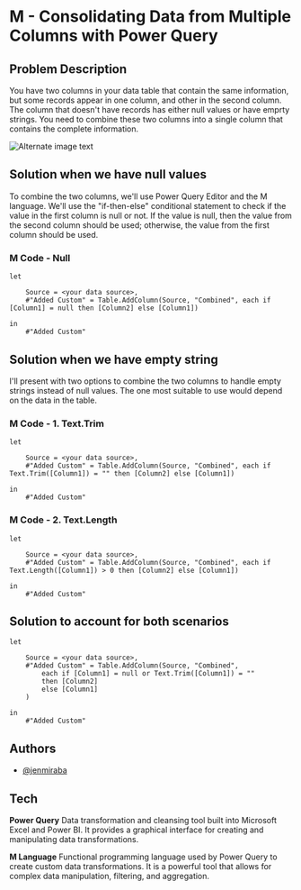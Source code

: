 

# M - Consolidating Data from Multiple Columns with Power Query

## Problem Description
You have two columns in your data table that contain the same information, but some records appear in one column, and other in the second column. The column that doesn't have records has either null values or have emprty strings. You need to combine these two columns into a single column that contains the complete information.

![Alternate image text](https://i.imgur.com/5UB8Egv.png)


## Solution when we have null values
To combine the two columns, we'll use Power Query Editor and the M language. We'll use the "if-then-else" conditional statement to check if the value in the first column is null or not. If the value is null, then the value from the second column should be used; otherwise, the value from the first column should be used.

### M Code - Null

```
let
    
    Source = <your data source>,
    #"Added Custom" = Table.AddColumn(Source, "Combined", each if [Column1] = null then [Column2] else [Column1])

in  
    #"Added Custom"
```


## Solution when we have empty string
I'll present with two options to combine the two columns to handle empty strings instead of null values. The one most suitable to use would depend on the data in the table.

### M Code - 1. Text.Trim

```
let
    
    Source = <your data source>,
    #"Added Custom" = Table.AddColumn(Source, "Combined", each if Text.Trim([Column1]) = "" then [Column2] else [Column1])

in  
    #"Added Custom"
```

### M Code - 2. Text.Length

```
let
    
    Source = <your data source>,
    #"Added Custom" = Table.AddColumn(Source, "Combined", each if Text.Length([Column1]) > 0 then [Column2] else [Column1])

in  
    #"Added Custom"
```

## Solution to account for both scenarios
```
let
    
    Source = <your data source>,
    #"Added Custom" = Table.AddColumn(Source, "Combined", 
        each if [Column1] = null or Text.Trim([Column1]) = "" 
        then [Column2] 
        else [Column1]
    )

in  
    #"Added Custom"
```

## Authors

- [@jenmiraba](https://github.com/jenmiraba)


## Tech

**Power Query** 
Data transformation and cleansing tool built into Microsoft Excel and Power BI. It provides a graphical interface for creating and manipulating data transformations. 


**M Language**
Functional programming language used by Power Query to create custom data transformations. It is a powerful tool that allows for complex data manipulation, filtering, and aggregation.


